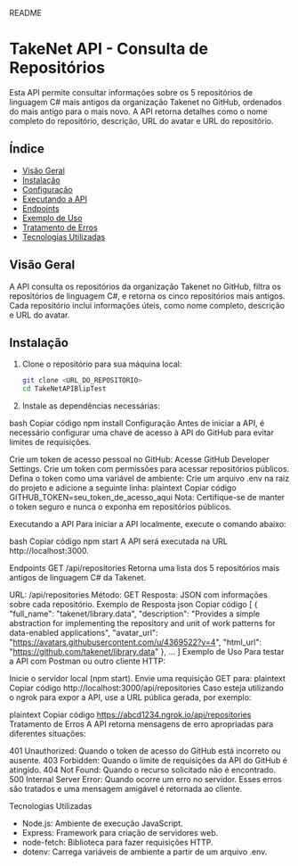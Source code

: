 README

# TakeNet API - Consulta de Repositórios

Esta API permite consultar informações sobre os 5 repositórios de linguagem C# mais antigos da organização Takenet no GitHub, ordenados do mais antigo para o mais novo. A API retorna detalhes como o nome completo do repositório, descrição, URL do avatar e URL do repositório.

## Índice

* [Visão Geral](#visão-geral)
* [Instalação](#instalação)
* [Configuração](#configuração)
* [Executando a API](#executando-a-api)
* [Endpoints](#endpoints)
* [Exemplo de Uso](#exemplo-de-uso)
* [Tratamento de Erros](#tratamento-de-erros)
* [Tecnologias Utilizadas](#tecnologias-utilizadas)

## Visão Geral

A API consulta os repositórios da organização Takenet no GitHub, filtra os repositórios de linguagem C#, e retorna os cinco repositórios mais antigos. Cada repositório inclui informações úteis, como nome completo, descrição e URL do avatar.

## Instalação

1. Clone o repositório para sua máquina local:

   ```bash
   git clone <URL_DO_REPOSITORIO>
   cd TakeNetAPIBlipTest

2. Instale as dependências necessárias:

bash
Copiar código
npm install
Configuração
Antes de iniciar a API, é necessário configurar uma chave de acesso à API do GitHub para evitar limites de requisições.

Crie um token de acesso pessoal no GitHub:
Acesse GitHub Developer Settings.
Crie um token com permissões para acessar repositórios públicos.
Defina o token como uma variável de ambiente:
Crie um arquivo .env na raiz do projeto e adicione a seguinte linha:
plaintext
Copiar código
GITHUB_TOKEN=seu_token_de_acesso_aqui
Nota: Certifique-se de manter o token seguro e nunca o exponha em repositórios públicos.

Executando a API
Para iniciar a API localmente, execute o comando abaixo:

bash
Copiar código
npm start
A API será executada na URL http://localhost:3000.

Endpoints
GET /api/repositories
Retorna uma lista dos 5 repositórios mais antigos de linguagem C# da Takenet.

URL: /api/repositories
Método: GET
Resposta: JSON com informações sobre cada repositório.
Exemplo de Resposta
json
Copiar código
[
  {
    "full_name": "takenet/library.data",
    "description": "Provides a simple abstraction for implementing the repository and unit of work patterns for data-enabled applications",
    "avatar_url": "https://avatars.githubusercontent.com/u/4369522?v=4",
    "html_url": "https://github.com/takenet/library.data"
  },
  ...
]
Exemplo de Uso
Para testar a API com Postman ou outro cliente HTTP:

Inicie o servidor local (npm start).
Envie uma requisição GET para:
plaintext
Copiar código
http://localhost:3000/api/repositories
Caso esteja utilizando o ngrok para expor a API, use a URL pública gerada, por exemplo:

plaintext
Copiar código
https://abcd1234.ngrok.io/api/repositories
Tratamento de Erros
A API retorna mensagens de erro apropriadas para diferentes situações:

401 Unauthorized: Quando o token de acesso do GitHub está incorreto ou ausente.
403 Forbidden: Quando o limite de requisições da API do GitHub é atingido.
404 Not Found: Quando o recurso solicitado não é encontrado.
500 Internal Server Error: Quando ocorre um erro no servidor.
Esses erros são tratados e uma mensagem amigável é retornada ao cliente.

Tecnologias Utilizadas
* Node.js: Ambiente de execução JavaScript.
* Express: Framework para criação de servidores web.
* node-fetch: Biblioteca para fazer requisições HTTP.
* dotenv: Carrega variáveis de ambiente a partir de um arquivo .env.

